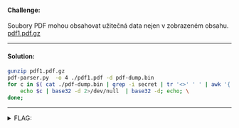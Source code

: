#### Challenge:

Soubory PDF mohou obsahovat užitečná data nejen v zobrazeném obsahu. [pdf1.pdf.gz](./pdf1.pdf.gz ':ignore')

---

#### Solution:

```bash
gunzip pdf1.pdf.gz
pdf-parser.py  -o 4 ./pdf1.pdf -d pdf-dump.bin
for c in $( cat ./pdf-dump.bin | grep -i secret | tr '<>' ' ' | awk '{ print $2 }' ); do \
    echo $c | base32 -d 2>/dev/null  | base32 -d; echo; \
done;
```

---

<details><summary>FLAG:</summary>

```
flag{Noam_Chomsky-4081}
```

</details>
